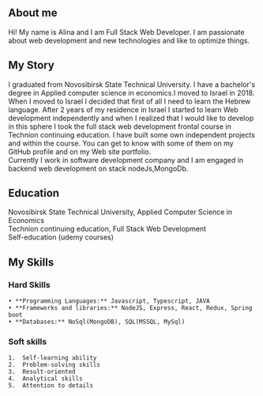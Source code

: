## About me ##

Hi! My name is Alina and I am Full Stack Web Developer. I am passionate about web development and new technologies and like to optimize things.  

## My Story ##
I graduated from Novosibirsk State Technical University. I have a bachelor's degree in Applied computer science in economics.I moved to Israel in 2018. When I moved to Israel I decided that first of all I need to learn the Hebrew language. After 2 years of my residence in Israel I started to learn Web development independently and when I realized that I would like to develop in this sphere I took the full stack web development frontal course in Technion continuing education.
I have built some own independent projects and within the course. You can get to know with some of them on my GitHub profile and on my Web site portfolio.  
Currently I work in software development company and I am engaged in backend web development on stack nodeJs,MongoDb.

## Education ##

Novosibirsk State Technical University, Applied Computer Science in Economics  
Technion continuing education, Full Stack Web Development  
Self-education (udemy courses)  

## My Skills ##

### Hard Skills ###
    • **Programming Languages:** Javascript, Typescript, JAVA
    • **Frameworks and libraries:** NodeJS, Express, React, Redux, Spring boot
    • **Databases:** NoSql(MongoDB), SQL(MSSQL, MySql)

### Soft skills ###

    1.  Self-learning ability
    2.  Problem-solving skills
    3.  Result-oriented
    4.  Analytical skills
    5.  Attention to details
